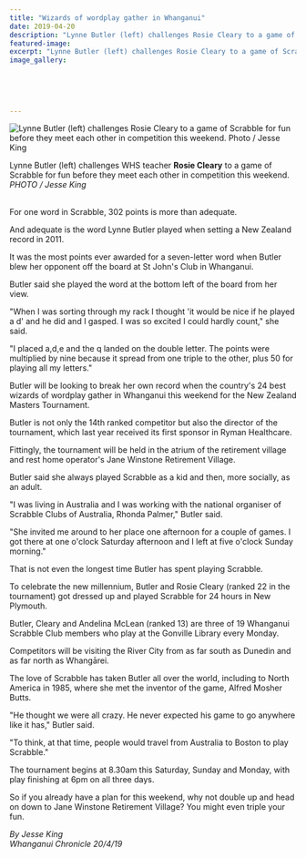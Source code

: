 ```yaml
---
title: "Wizards of wordplay gather in Whanganui"
date: 2019-04-20
description: "Lynne Butler (left) challenges Rosie Cleary to a game of Scrabble for fun before they meet each other in competition..."
featured-image: 
excerpt: "Lynne Butler (left) challenges Rosie Cleary to a game of Scrabble for fun before they meet each other in competition this weekend."
image_gallery:
    
    
    
    
    
---
```


<p><img src="https://www.nzherald.co.nz/resizer/0algzMXaS9kQqyX_JY9ONMiFnb8=/620x349/smart/filters:quality(70)/arc-anglerfish-syd-prod-nzme.s3.amazonaws.com/public/H6LXJJOWMFEPHNEX6MHQ4Y4NAI.jpg" alt="Lynne Butler (left) challenges Rosie Cleary to a game of Scrabble for fun before they meet each other in competition this weekend. Photo / Jesse King" /></p>
<p><span>Lynne Butler (left) challenges WHS teacher <strong>Rosie Cleary</strong> to a game of Scrabble for fun before they meet each other in competition this weekend. <br /><em>PHOTO / Jesse King</em></span></p>
<p class="element element-paragraph"><br />For one word in Scrabble, 302 points is more than adequate.</p>
<p class="element element-paragraph">And adequate is the word Lynne Butler played when setting a New Zealand record in 2011.</p>
<p class="element element-paragraph">It was the most points ever awarded for a seven-letter word when Butler blew her opponent off the board at St John's Club in Whanganui.</p>
<p class="element element-paragraph">Butler said she played the word at the bottom left of the board from her view.</p>
<p class="element element-paragraph">"When I was sorting through my rack I thought 'it would be nice if he played a d' and he did and I gasped. I was so excited I could hardly count," she said.</p>
<p class="element element-paragraph">"I placed a,d,e and the q landed on the double letter. The points were multiplied by nine because it spread from one triple to the other, plus 50 for playing all my letters."</p>
<p class="element element-paragraph">Butler will be looking to break her own record when the country's 24 best wizards of wordplay gather in Whanganui this weekend for the New Zealand Masters Tournament.</p>
<p class="element element-paragraph">Butler is not only the 14th ranked competitor but also the director of the tournament, which last year received its first sponsor in Ryman Healthcare.</p>
<p class="element element-paragraph">Fittingly, the tournament will be held in the atrium of the retirement village and rest home operator's Jane Winstone Retirement Village.</p>
<p class="element element-paragraph">Butler said she always played Scrabble as a kid and then, more socially, as an adult.</p>
<p class="element element-paragraph">"I was living in Australia and I was working with the national organiser of Scrabble Clubs of Australia, Rhonda Palmer," Butler said.</p>
<p class="element element-paragraph">"She invited me around to her place one afternoon for a couple of games. I got there at one o'clock Saturday afternoon and I left at five o'clock Sunday morning."</p>
<p class="element element-paragraph">That is not even the longest time Butler has spent playing Scrabble.</p>
<p class="element element-paragraph">To celebrate the new millennium, Butler and Rosie Cleary (ranked 22 in the tournament) got dressed up and played Scrabble for 24 hours in New Plymouth.</p>
<p class="element element-paragraph">Butler, Cleary and Andelina McLean (ranked 13) are three of 19 Whanganui Scrabble Club members who play at the Gonville Library every Monday.</p>
<p class="element element-paragraph">Competitors will be visiting the River City from as far south as Dunedin and as far north as Whangārei.</p>
<p class="element element-paragraph">The love of Scrabble has taken Butler all over the world, including to North America in 1985, where she met the inventor of the game, Alfred Mosher Butts.</p>
<p class="element element-paragraph">"He thought we were all crazy. He never expected his game to go anywhere like it has," Butler said.</p>
<p class="element element-paragraph">"To think, at that time, people would travel from Australia to Boston to play Scrabble."</p>
<p class="element element-paragraph">The tournament begins at 8.30am this Saturday, Sunday and Monday, with play finishing at 6pm on all three days.</p>
<p class="element element-paragraph">So if you already have a plan for this weekend, why not double up and head on down to Jane Winstone Retirement Village? You might even triple your fun.</p>
<p class="element element-paragraph"><em>By Jesse King</em><br /><em>Whanganui Chronicle 20/4/19</em></p>

